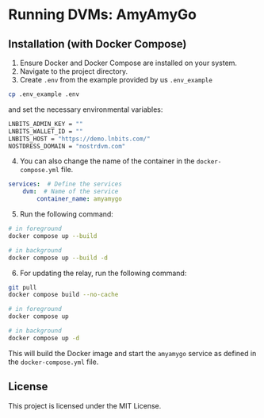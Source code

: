 # Running DVMs: AmyAmyGo

## Installation (with Docker Compose)

1. Ensure Docker and Docker Compose are installed on your system.
2. Navigate to the project directory.
3. Create `.env` from the example provided by us `.env_example`

```bash
cp .env_example .env
```

and set the necessary environmental variables:

```bash
LNBITS_ADMIN_KEY = ""
LNBITS_WALLET_ID = ""
LNBITS_HOST = "https://demo.lnbits.com/"
NOSTDRESS_DOMAIN = "nostrdvm.com"
```

4. You can also change the name of the container in the `docker-compose.yml` file.

```yaml
services:  # Define the services
    dvm:  # Name of the service
        container_name: amyamygo
```

5. Run the following command:

```sh
# in foreground
docker compose up --build

# in background
docker compose up --build -d
```

6. For updating the relay, run the following command:

```sh
git pull
docker compose build --no-cache

# in foreground
docker compose up

# in background
docker compose up -d
```

This will build the Docker image and start the `amyamygo` service as defined in the `docker-compose.yml` file. 

## License

This project is licensed under the MIT License.